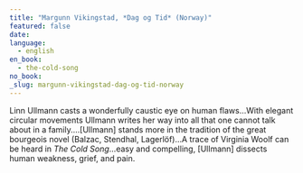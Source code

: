 ```yaml
---
title: "Margunn Vikingstad, *Dag og Tid* (Norway)"
featured: false
date:
language:
  - english
en_book:
  - the-cold-song
no_book:
_slug: margunn-vikingstad-dag-og-tid-norway
---
```


Linn Ullmann casts a wonderfully caustic eye on human flaws…With elegant circular movements Ullmann writes her way into all that one cannot talk about in a family.…[Ullmann] stands more in the tradition of the great bourgeois novel (Balzac, Stendhal, Lagerlöf)…A trace of Virginia Woolf can be heard in _The Cold Song_…easy and compelling, [Ullmann] dissects human weakness, grief, and pain.

